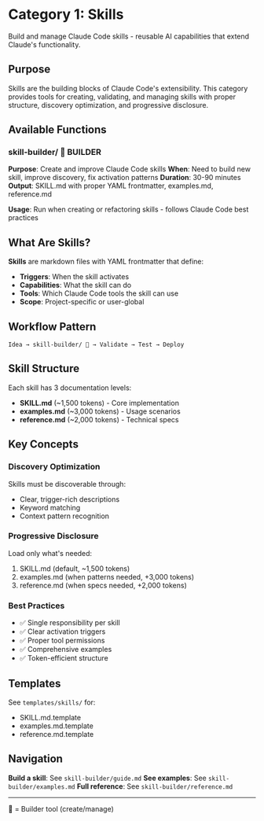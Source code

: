 # Category 1: Skills

Build and manage Claude Code skills - reusable AI capabilities that extend Claude's functionality.

## Purpose

Skills are the building blocks of Claude Code's extensibility. This category provides tools for creating, validating, and managing skills with proper structure, discovery optimization, and progressive disclosure.

## Available Functions

### skill-builder/ 🔧 BUILDER
**Purpose**: Create and improve Claude Code skills
**When**: Need to build new skill, improve discovery, fix activation patterns
**Duration**: 30-90 minutes
**Output**: SKILL.md with proper YAML frontmatter, examples.md, reference.md

**Usage**: Run when creating or refactoring skills - follows Claude Code best practices

## What Are Skills?

**Skills** are markdown files with YAML frontmatter that define:
- **Triggers**: When the skill activates
- **Capabilities**: What the skill can do
- **Tools**: Which Claude Code tools the skill can use
- **Scope**: Project-specific or user-global

## Workflow Pattern

```
Idea → skill-builder/ 🔧 → Validate → Test → Deploy
```

## Skill Structure

Each skill has 3 documentation levels:
- **SKILL.md** (~1,500 tokens) - Core implementation
- **examples.md** (~3,000 tokens) - Usage scenarios
- **reference.md** (~2,000 tokens) - Technical specs

## Key Concepts

### Discovery Optimization
Skills must be discoverable through:
- Clear, trigger-rich descriptions
- Keyword matching
- Context pattern recognition

### Progressive Disclosure
Load only what's needed:
1. SKILL.md (default, ~1,500 tokens)
2. examples.md (when patterns needed, +3,000 tokens)
3. reference.md (when specs needed, +2,000 tokens)

### Best Practices
- ✅ Single responsibility per skill
- ✅ Clear activation triggers
- ✅ Proper tool permissions
- ✅ Comprehensive examples
- ✅ Token-efficient structure

## Templates

See `templates/skills/` for:
- SKILL.md.template
- examples.md.template
- reference.md.template

## Navigation

**Build a skill**: See `skill-builder/guide.md`
**See examples**: See `skill-builder/examples.md`
**Full reference**: See `skill-builder/reference.md`

---

🔧 = Builder tool (create/manage)

